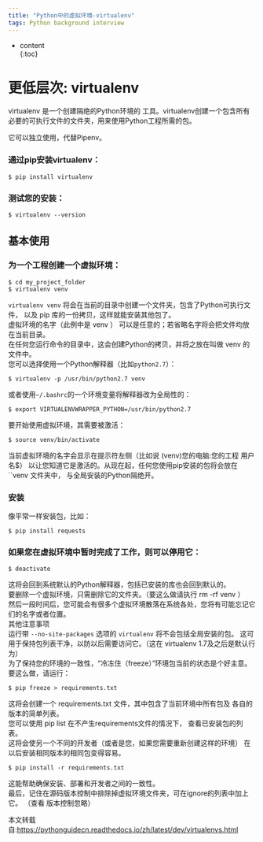 ```yaml
---  
title: "Python中的虚拟环境-virtualenv"  
tags: Python background interview
---  
```

  
  
  
  
  
  
  
* content  
{:toc}  
  
  
  
  
  
  
# 更低层次: virtualenv  
virtualenv 是一个创建隔绝的Python环境的 工具。virtualenv创建一个包含所有必要的可执行文件的文件夹，用来使用Python工程所需的包。  
  
它可以独立使用，代替Pipenv。  
  
### 通过pip安装virtualenv：  
```  
$ pip install virtualenv  
```  
### 测试您的安装：  
```  
$ virtualenv --version  
```  
## 基本使用  
### 为一个工程创建一个虚拟环境：  
```  
$ cd my_project_folder  
$ virtualenv venv  
```  
`virtualenv venv` 将会在当前的目录中创建一个文件夹，包含了Python可执行文件， 以及 pip 库的一份拷贝，这样就能安装其他包了。  
虚拟环境的名字（此例中是 venv ） 可以是任意的；若省略名字将会把文件均放在当前目录。  
在任何您运行命令的目录中，这会创建Python的拷贝，并将之放在叫做 venv 的文件中。  
您可以选择使用一个Python解释器（比如``python2.7``）：  
```  
$ virtualenv -p /usr/bin/python2.7 venv  
```  
或者使用``~/.bashrc``的一个环境变量将解释器改为全局性的：  
```  
$ export VIRTUALENVWRAPPER_PYTHON=/usr/bin/python2.7  
```  
要开始使用虚拟环境，其需要被激活：  
```  
$ source venv/bin/activate  
```  
当前虚拟环境的名字会显示在提示符左侧（比如说 (venv)您的电脑:您的工程 用户名$） 以让您知道它是激活的。从现在起，任何您使用pip安装的包将会放在 ``venv 文件夹中， 与全局安装的Python隔绝开。  
### 安装  
像平常一样安装包，比如：  
```  
$ pip install requests  
```  
### 如果您在虚拟环境中暂时完成了工作，则可以停用它：  
```  
$ deactivate  
```  
这将会回到系统默认的Python解释器，包括已安装的库也会回到默认的。  
要删除一个虚拟环境，只需删除它的文件夹。（要这么做请执行 rm -rf venv ）  
然后一段时间后，您可能会有很多个虚拟环境散落在系统各处，您将有可能忘记它们的名字或者位置。  
其他注意事项  
运行带 `--no-site-packages` 选项的 `virtualenv` 将不会包括全局安装的包。 这可用于保持包列表干净，以防以后需要访问它。（这在 virtualenv 1.7及之后是默认行为）  
为了保持您的环境的一致性，“冷冻住（freeze）”环境包当前的状态是个好主意。要这么做，请运行：  
```  
$ pip freeze > requirements.txt  
```  
这将会创建一个 requirements.txt 文件，其中包含了当前环境中所有包及 各自的版本的简单列表。  
您可以使用 pip list 在不产生requirements文件的情况下， 查看已安装包的列表。    
这将会使另一个不同的开发者（或者是您，如果您需要重新创建这样的环境） 在以后安装相同版本的相同包变得容易。  
```  
$ pip install -r requirements.txt  
```  
这能帮助确保安装、部署和开发者之间的一致性。  
最后，记住在源码版本控制中排除掉虚拟环境文件夹，可在ignore的列表中加上它。 （查看 版本控制忽略）  
  
本文转载自:https://pythonguidecn.readthedocs.io/zh/latest/dev/virtualenvs.html